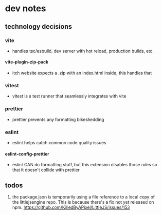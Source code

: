 # dev notes

## technology decisions

### vite

- handles tsc/esbuild, dev server with hot reload, production builds, etc.

#### vite-plugin-zip-pack

- itch website expects a .zip with an index.html inside, this handles that

### vitest

- vitest is a test runner that seamlessly integrates with vite

### prettier

- prettier prevents any formatting bikeshedding

### eslint

- eslint helps catch common code quality issues

#### eslint-config-prettier

- eslint CAN do formatting stuff, but this extension disables those rules so that it doesn't collide with prettier

## todos

1. the package.json is temporarily using a file reference to a local copy of the littlejsengine repo. This is because there's a fix not yet released on npm. https://github.com/KilledByAPixel/LittleJS/issues/153
